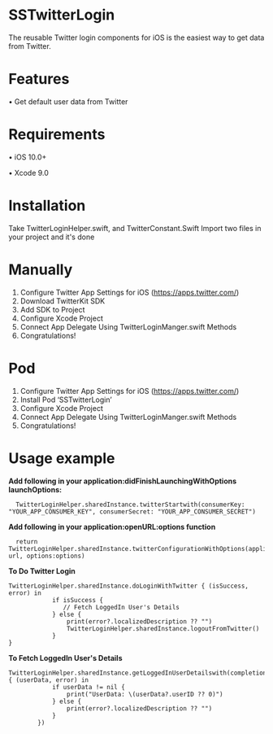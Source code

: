 # SSTwitterLogin
The reusable Twitter login components for iOS is the easiest way to get data from Twitter.

# Features
•	 Get default user data from Twitter

# Requirements
•	iOS 10.0+

•	Xcode 9.0

# Installation
Take TwitterLoginHelper.swift, and TwitterConstant.Swift
Import two files in your project and it's done

# Manually
1.	Configure Twitter App Settings for iOS (https://apps.twitter.com/)
2.	Download TwitterKit SDK 
3.	Add SDK to Project
4.	Configure Xcode Project
5.	Connect App Delegate Using TwitterLoginManger.swift Methods
6.	Congratulations!

# Pod
1.	Configure Twitter App Settings for iOS (https://apps.twitter.com/)
2.	Install Pod ‘SSTwitterLogin’
3.	Configure Xcode Project
4.	Connect App Delegate Using TwitterLoginManger.swift Methods
5.	Congratulations!

# Usage example

**Add following in your application:didFinishLaunchingWithOptions launchOptions:**

```  
  TwitterLoginHelper.sharedInstance.twitterStartwith(consumerKey: "YOUR_APP_CONSUMER_KEY", consumerSecret: "YOUR_APP_CONSUMER_SECRET")
```

**Add following in your application:openURL:options function**

```
  return TwitterLoginHelper.sharedInstance.twitterConfigurationWithOptions(application,open: url, options:options)
```



**To Do Twitter Login**

```
TwitterLoginHelper.sharedInstance.doLoginWithTwitter { (isSuccess, error) in
            if isSuccess {
               // Fetch LoggedIn User's Details
            } else {
                print(error?.localizedDescription ?? "")
                TwitterLoginHelper.sharedInstance.logoutFromTwitter()
            }
}
```

**To Fetch LoggedIn User's Details**

```
TwitterLoginHelper.sharedInstance.getLoggedInUserDetailswith(completion: { (userData, error) in
            if userData != nil {
                print("UserData: \(userData?.userID ?? 0)")
            } else {
                print(error?.localizedDescription ?? "")
            }
        })
```
